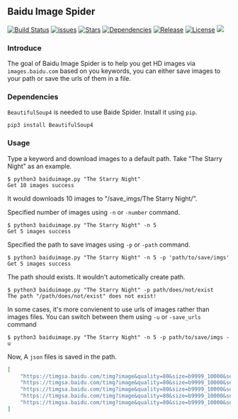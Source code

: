 ## Baidu Image Spider

[![Build Status](https://img.shields.io/badge/Build-Passing-brightgreen.svg)](https://github.com/xibosun/baidu_spider)
[![issues](https://img.shields.io/badge/Issues-0-red.svg)](https://github.com/xibosun/baidu_spider/issues)
[![Stars](https://img.shields.io/badge/Stars-0-blue.svg)](https://github.com/xibosun/baidu_spider/stargazers)
[![Dependencies](https://img.shields.io/badge/Dependencies-Python3.7-brightgreen.svg)](https://www.python.org/)
[![Release](https://img.shields.io/badge/Release-v1.0-blue.svg)](https://github.com/xibosun/baidu_spider)
[![License](https://img.shields.io/badge/License-MIT-yellow.svg)](https://opensource.org/licenses/mit-license.php)
[![](https://xibosun.github.io/baidu_spider/res/chinese.svg)](README-zh.md)

### Introduce

The goal of Baidu Image Spider is to help you get HD images via `images.baidu.com` based on you keywords, you can either save images to your path or save the urls of them in a file.

### Dependencies

`BeautifulSoup4` is needed to use Baide Spider. Install it using `pip`.

```shell
pip3 install BeautifulSoup4
```

### Usage

Type a keyword and download images to a default path. Take "The Starry Night" as an example.

```shell
$ python3 baiduimage.py "The Starry Night"
Get 10 images success
```

It would downloads 10 images to "/save_imgs/The Starry Night/".

Specified number of images using `-n` or `-number` command.

```shell
$ python3 baiduimage.py "The Starry Night" -n 5
Get 5 images success
```

Specified the path to save images using `-p` or `-path` command.

```shell
$ python3 baiduimage.py "The Starry Night" -n 5 -p 'path/to/save/imgs'
Get 5 images success
```

The path should exists. It wouldn't autometically create path.

```shell
$ python3 baiduimage.py "The Starry Night" -p path/does/not/exist
The path "/path/does/not/exist" does not exist!
```

In some cases, it's more convienent to use urls of images rather than images files. You can switch between them using `-u` or `-save_urls` command

```shell
$ python3 baiduimage.py "The Starry Night" -n 5 -p path/to/save/imgs -u
```

Now, A `json` files is saved in the path.

```json
[
    "https://timgsa.baidu.com/timg?image&quality=80&size=b9999_10000&sec=1554628883&di=b37b6029cdd6b8b0dd7321913344c3e9&imgtype=jpg&er=1&src=http%3A%2F%2Fcdn.huodongxing.com%2Ffile%2F20151015%2F11DDE7F24FE07E8288D42C3CBC8D986344%2F30822113502513568.jpg%3Fauth_key%3D1530544386-0-0-ceef63577e69568fcc4dfa5d32b2355d",
    "https://timgsa.baidu.com/timg?image&quality=80&size=b9999_10000&sec=1554628885&di=b8650313ea34c338246411c59b9e16ca&imgtype=jpg&er=1&src=http%3A%2F%2Fwww.yiyongtong.com%2Fuploads%2Fallimg%2F180119%2F1-1P1191A142401.jpg", 
    "https://timgsa.baidu.com/timg?image&quality=80&size=b9999_10000&sec=1554628886&di=5b8a857d57003269ba01b7194a66152c&imgtype=jpg&er=1&src=http%3A%2F%2Fmmbiz.qpic.cn%2Fmmbiz_jpg%2FP9WMAqF6DdRqhDlgJicIeY0bCpacdH2hOd8YiadGh9v8hVXBkS0w6rraYUkwxQBjV0YQ7E39lN39PSZK2pQjsuFg%2F640%3Fwx_fmt%3Djpeg", 
    "https://timgsa.baidu.com/timg?image&quality=80&size=b9999_10000&sec=1554628888&di=307860309e022893e924f9795bc0fc0c&imgtype=jpg&er=1&src=http%3A%2F%2Fpic.fashiontrenddigest.com%2FdigestPics%2Fday_141202%2F201412021851556294.jpg", 
    "https://timgsa.baidu.com/timg?image&quality=80&size=b9999_10000&sec=1554628890&di=90e9a26b55fd6a537c6e756b9cd0a1f6&imgtype=jpg&er=1&src=http%3A%2F%2Fimg.mp.sohu.com%2Fq_mini%2Cc_zoom%2Cw_640%2Fupload%2F20170812%2Ffcaa305d522e4f828213cce95395137e.jpg"
]
```
